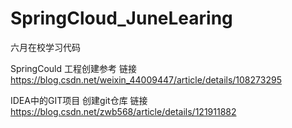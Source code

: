 # SpringCloud_JuneLearing
六月在校学习代码


SpringCould 工程创建参考
链接 https://blog.csdn.net/weixin_44009447/article/details/108273295

IDEA中的GIT项目 创建git仓库
链接 https://blog.csdn.net/zwb568/article/details/121911882
